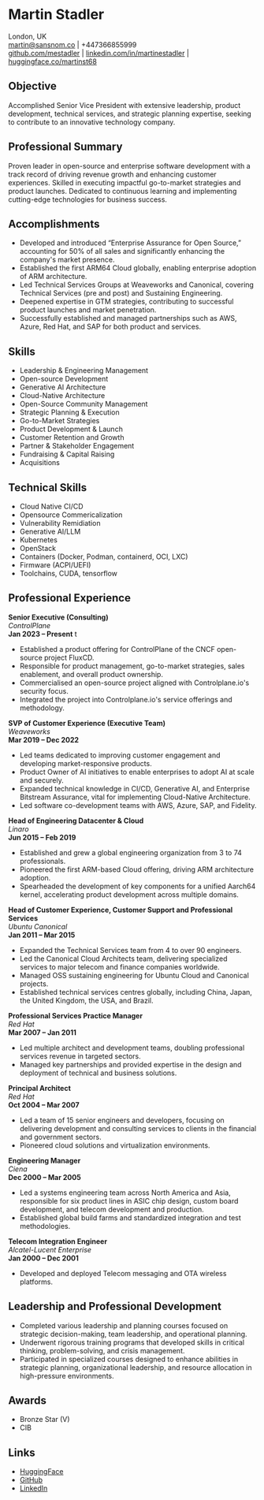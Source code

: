 # Martin Stadler

London, UK  
martin@sansnom.co | +447366855999  
[github.com/mestadler](https://github.com/mestadler) | [linkedin.com/in/martinestadler](http://linkedin.com/in/martinestadler) | [huggingface.co/martinst68](https://huggingface.co/martinst68)

## Objective

Accomplished Senior Vice President with extensive leadership, product development, technical services, and strategic planning expertise, seeking to contribute to an innovative technology company.

## Professional Summary

Proven leader in open-source and enterprise software development with a track record of driving revenue growth and enhancing customer experiences. Skilled in executing impactful go-to-market strategies and product launches. Dedicated to continuous learning and implementing cutting-edge technologies for business success.

## Accomplishments

- Developed and introduced “Enterprise Assurance for Open Source,” accounting for 50% of all sales and significantly enhancing the company's market presence.
- Established the first ARM64 Cloud globally, enabling enterprise adoption of ARM architecture.
- Led Technical Services Groups at Weaveworks and Canonical, covering Technical Services (pre and post) and Sustaining Engineering.
- Deepened expertise in GTM strategies, contributing to successful product launches and market penetration.
- Successfully established and managed partnerships such as AWS, Azure, Red Hat, and SAP for both product and services.

## Skills

- Leadership & Engineering Management
- Open-source Development
- Generative AI Architecture
- Cloud-Native Architecture
- Open-Source Community Management
- Strategic Planning & Execution
- Go-to-Market Strategies
- Product Development & Launch
- Customer Retention and Growth
- Partner & Stakeholder Engagement
- Fundraising & Capital Raising
- Acquisitions

## Technical Skills

- Cloud Native CI/CD
- Opensource Commericalization
- Vulnerability Remidiation
- Generative AI/LLM
- Kubernetes
- OpenStack
- Containers (Docker, Podman, containerd, OCI, LXC)
- Firmware (ACPI/UEFI)
- Toolchains, CUDA, tensorflow


## Professional Experience

**Senior Executive (Consulting)**  
*ControlPlane*  
**Jan 2023 – Present**
t
- Established a product offering for ControlPlane of the CNCF open-source project FluxCD.
- Responsible for product management, go-to-market strategies, sales enablement, and overall product ownership.
- Commercialised an open-source project aligned with Controlplane.io's security focus.
- Integrated the project into Controlplane.io's service offerings and methodology.

**SVP of Customer Experience (Executive Team)**  
*Weaveworks*  
**Mar 2019 – Dec 2022**

- Led teams dedicated to improving customer engagement and developing market-responsive products.
- Product Owner of AI initiatives to enable enterprises to adopt AI at scale and securely.
- Expanded technical knowledge in CI/CD, Generative AI, and Enterprise Bitstream Assurance, vital for implementing Cloud-Native Architecture.
- Led software co-development teams with AWS, Azure, SAP, and Fidelity.

**Head of Engineering Datacenter & Cloud**  
*Linaro*  
**Jun 2015 – Feb 2019**

- Established and grew a global engineering organization from 3 to 74 professionals.
- Pioneered the first ARM-based Cloud offering, driving ARM architecture adoption.
- Spearheaded the development of key components for a unified Aarch64 kernel, accelerating product development across multiple domains.

**Head of Customer Experience, Customer Support and Professional Services**  
*Ubuntu Canonical*  
**Jan 2011 – Mar 2015**

- Expanded the Technical Services team from 4 to over 90 engineers.
- Led the Canonical Cloud Architects team, delivering specialized services to major telecom and finance companies worldwide.
- Managed OSS sustaining engineering for Ubuntu Cloud and Canonical projects.
- Established technical services centres globally, including China, Japan, the United Kingdom, the USA, and Brazil.

**Professional Services Practice Manager**  
*Red Hat*  
**Mar 2007 – Jan 2011**

- Led multiple architect and development teams, doubling professional services revenue in targeted sectors.
- Managed key partnerships and provided expertise in the design and deployment of technical and business solutions.

**Principal Architect**  
*Red Hat*  
**Oct 2004 – Mar 2007**

- Led a team of 15 senior engineers and developers, focusing on delivering development and consulting services to clients in the financial and government sectors.
- Pioneered cloud solutions and virtualization environments.

**Engineering Manager**  
*Ciena*  
**Dec 2000 – Mar 2005**

- Led a systems engineering team across North America and Asia, responsible for six product lines in ASIC chip design, custom board development, and telecom development and production.
- Established global build farms and standardized integration and test methodologies.

**Telecom Integration Engineer**  
*Alcatel-Lucent Enterprise*  
**Jan 2000 – Dec 2001**

- Developed and deployed Telecom messaging and OTA wireless platforms.

## Leadership and Professional Development

- Completed various leadership and planning courses focused on strategic decision-making, team leadership, and operational planning.
- Underwent rigorous training programs that developed skills in critical thinking, problem-solving, and crisis management.
- Participated in specialized courses designed to enhance abilities in strategic planning, organizational leadership, and resource allocation in high-pressure environments.

## Awards

- Bronze Star (V)
- CIB

## Links

- [HuggingFace](https://huggingface.co/martinst68)
- [GitHub](https://github.com/mestadler)
- [LinkedIn](https://www.linkedin.com/in/martinestadler)
